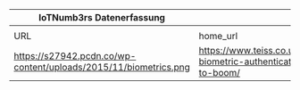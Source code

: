 |IoTNumb3rs Datenerfassung|||||||||||
| ---- | ---- | ---- | ---- | ---- | ---- | ---- | ---- | ---- | ---- | ---- |
||||||||||||
|URL|home_url|filename|device_class|device_count|market_class|market_volume|prognosis_year|publication_year|authorship_class|Dropbox folder|
|https://s27942.pcdn.co/wp-content/uploads/2015/11/biometrics.png|https://www.teiss.co.uk/iot/infographic-biometric-authentication-market-set-to-boom/|file5_biometrics.png||||||||JinlinHolic/20181126-0000|
